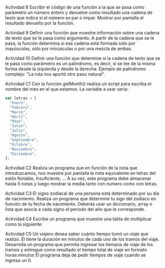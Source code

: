 Actividad 8
Escribir el código de una función a la que se pasa como parámetro un número entero y
devuelve como resultado una cadena de texto que indica si el número es par o impar. Mostrar
por pantalla el resultado devuelto por la función.

Actividad 9
Definir una función que muestre información sobre una cadena de texto que se le pasa como
argumento. A partir de la cadena que se le pasa, la función determina si esa cadena está
formada sólo por mayúsculas, sólo por minúsculas o por una mezcla de ambas.

Actividad 10
Definir una función que determine si la cadena de texto que se le pasa como parámetro es un
palíndromo, es decir, si se lee de la misma forma desde la izquierda y desde la derecha.
Ejemplo de palíndromo complejo: "La ruta nos aportó otro paso natural".

Actividad C1
Con la función getMonth() realiza un script para escriba el nombre del mes en el que
estamos. La variable a usar seria:

```js
var letras = [
  "Enero",
  "Febrero",
  "Marzo",
  "Abril",
  "Mayo",
  "Junio",
  "Julio",
  "Agosto",
  "Septiembre",
  "Octubre",
  "Noviembre",
  "Diciembre",
];
```

Actividad C2
Realiza un programa que en función de la nota que introduzcamos, nos muestre por pantalla la
nota equivalente en letras del estilo Notable, Insuficiente, ... A su vez, este programa debe
almacenar hasta 5 notas y luego mostrar la media tanto con numero como con letras.

Actividad C3
El signo zodiacal de una persona está determinado por su día de nacimiento. Realiza un
programa que determine tu sigo del zodiaco en función de tu fecha de nacimiento. Deberás
usar un diccionario, array o lista que asocia a cada signo el período del año que le corresponde.

Actividad C4
Escribe un programa que muestre una tabla de multiplicar como la siguiente:

Actividad C5
Un viajero desea saber cuánto tiempo tomó un viaje que realizó. Él tiene la duración en
minutos de cada uno de los tramos del viaje.
Desarrolla un programa que permita ingresar los tiempos de viaje de los tramos y entregue
como resultado el tiempo total de viaje en formato horas:minutos
El programa deja de pedir tiempos de viaje cuando se ingresa un 0.
